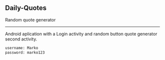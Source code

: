 ## Daily-Quotes
Random quote generator

------------------------------------------------------------------------------------------------------------------------------------------

Android aplication with a Login activity and random button quote generator second activity.

```sh
username: Marko
password: marko123
```
